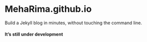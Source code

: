 # MehaRima.github.io
Build a Jekyll blog in minutes, without touching the command line.
#### It’s still under development
